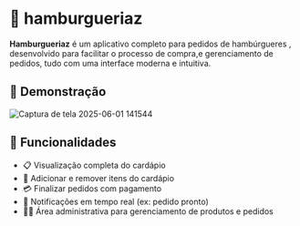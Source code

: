 # 🍔 hamburgueriaz

**Hamburgueriaz** é um aplicativo completo para pedidos de hambúrgueres , desenvolvido para facilitar o processo de compra,e gerenciamento de pedidos, tudo com uma interface moderna e intuitiva.

## 📱 Demonstração

![Captura de tela 2025-06-01 141544](https://github.com/user-attachments/assets/8c8b64f4-3bce-40d0-944f-8e5a06d3d449)

 

## 🚀 Funcionalidades

- 📋 Visualização completa do cardápio
- 🛒 Adicionar e remover itens do cardápio
- 💳 Finalizar pedidos com pagamento
- 🔔 Notificações em tempo real (ex: pedido pronto)
- 👨‍🍳 Área administrativa para gerenciamento de produtos e pedidos




